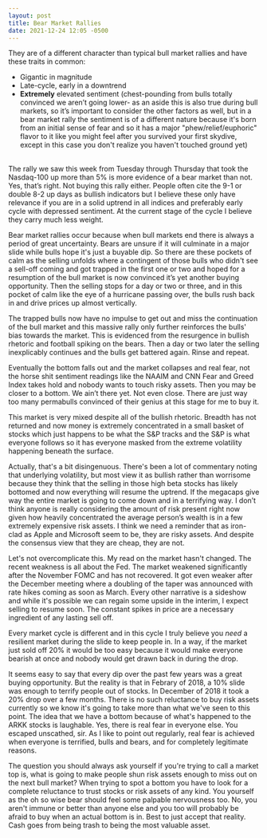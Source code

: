 ```yaml
---
layout: post
title: Bear Market Rallies
date: 2021-12-24 12:05 -0500
---
```


They are of a different character than typical bull market rallies and have these traits in common:

<ul>
  <li>Gigantic in magnitude</li>
  <li>Late-cycle, early in a downtrend</li>
  <li><b>Extremely</b> elevated sentiment (chest-pounding from bulls totally convinced we aren’t going lower- as an aside this is also true during bull markets, so it’s important to consider the other factors as well, but in a bear market rally the sentiment is of a different nature because it's born from an initial sense of fear and so it has a major "phew/relief/euphoric" flavor to it like you might feel after you survived your first skydive, except in this case you don't realize you haven't touched ground yet)</li>
</ul>
<br/>
The rally we saw this week from Tuesday through Thursday that took the Nasdaq-100 up more than 5% is more evidence of a bear market than not. Yes, that’s right. Not buying this rally either. People often cite the 9-1 or double 8-2 up days as bullish indicators but I believe these only have relevance if you are in a solid uptrend in all indices and preferably early cycle with depressed sentiment. At the current stage of the cycle I believe they carry much less weight.

Bear market rallies occur because when bull markets end there is always a period of great uncertainty. Bears are unsure if it will culminate in a major slide while bulls hope it's just a buyable dip. So there are these pockets of calm as the selling unfolds where a contingent of those bulls who didn't see a sell-off coming and got trapped in the first one or two and hoped for a resumption of the bull market is now convinced it’s yet another buying opportunity. Then the selling stops for a day or two or three, and in this pocket of calm like the eye of a hurricane passing over, the bulls rush back in and drive prices up almost vertically.

The trapped bulls now have no impulse to get out and miss the continuation of the bull market and this massive rally only further reinforces the bulls' bias towards the market. This is evidenced from the resurgence in bullish rhetoric and football spiking on the bears. Then a day or two later the selling inexplicably continues and the bulls get battered again. Rinse and repeat.

Eventually the bottom falls out and the market collapses and real fear, not the horse shit sentiment readings like the NAAIM and CNN Fear and Greed Index takes hold and nobody wants to touch risky assets. Then you may be closer to a bottom. We ain’t there yet. Not even close. There are just way too many permabulls convinced of their genius at this stage for me to buy it.

This market is very mixed despite all of the bullish rhetoric. Breadth has not returned and now money is extremely concentrated in a small basket of stocks which just happens to be what the S&P tracks and the S&P is what everyone follows so it has everyone masked from the extreme volatility happening beneath the surface.

Actually, that's a bit disingenuous. There's been a lot of commentary noting that underlying volatility, but most view it as bullish rather than worrisome because they think that the selling in those high beta stocks has likely bottomed and now everything will resume the uptrend. If the megacaps give way the entire market is going to come down and in a terrifying way. I don’t think anyone is really considering the amount of risk present right now given how heavily concentrated the average person’s wealth is in a few extremely expensive risk assets. I think we need a reminder that as iron-clad as Apple and Microsoft seem to be, they are risky assets. And despite the consensus view that they are cheap, they are not.

Let's not overcomplicate this. My read on the market hasn't changed. The recent weakness is all about the Fed. The market weakened significantly after the November FOMC and has not recovered. It got even weaker after the December meeting where a doubling of the taper was announced with rate hikes coming as soon as March. Every other narrative is a sideshow and while it's possible we can regain some upside in the interim, I expect selling to resume soon. The constant spikes in price are a necessary ingredient of any lasting sell off.

Every market cycle is different and in this cycle I truly believe you <i>need</i> a resilient market during the slide to keep people in. In a way, if the market just sold off 20% it would be too easy because it would make everyone bearish at once and nobody would get drawn back in during the drop.

It seems easy to say that every dip over the past few years was a great buying opportunity. But the reality is that in Febrary of 2018, a 10% slide was enough to terrify people out of stocks. In December of 2018 it took a 20% drop over a few months. There is no such reluctance to buy risk assets currently so we know it's going to take more than what we've seen to this point. The idea that we have a bottom because of what's happened to the ARKK stocks is laughable. Yes, there is real fear in everyone else. You escaped unscathed, sir. As I like to point out regularly, real fear is achieved when everyone is terrified, bulls and bears, and for completely legitimate reasons.

The question you should always ask yourself if you're trying to call a market top is, what is going to make people shun risk assets enough to miss out on the next bull market? When trying to spot a bottom you have to look for a complete reluctance to trust stocks or risk assets of any kind. You yourself as the oh so wise bear should feel some palpable nervousness too. No, you aren't immune or better than anyone else and you too will probably be afraid to buy when an actual bottom is in. Best to just accept that reality. Cash goes from being trash to being the most valuable asset.
